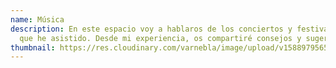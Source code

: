 ```yaml
---
name: Música
description: En este espacio voy a hablaros de los conciertos y festivales a los
  que he asistido. Desde mi experiencia, os compartiré consejos y sugerencias.
thumbnail: https://res.cloudinary.com/varnebla/image/upload/v1588979565/concert_c34vjc.jpg
---
```

